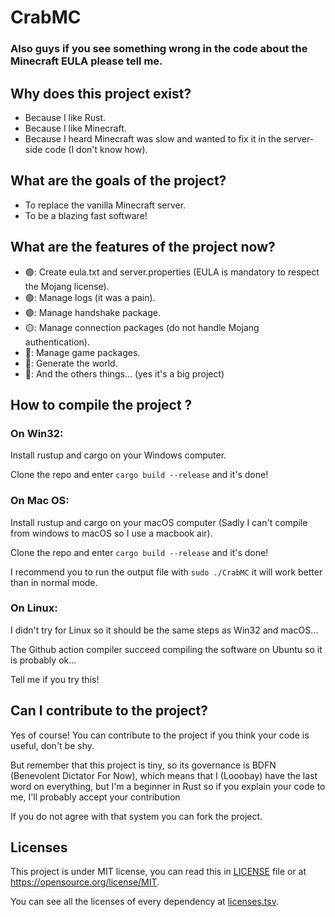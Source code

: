 # CrabMC

### Also guys if you see something wrong in the code about the Minecraft EULA please tell me.

## Why does this project exist?

* Because I like Rust.
* Because I like Minecraft.
* Because I heard Minecraft was slow and wanted to fix it in the server-side code (I don't know how).

## What are the goals of the project?

* To replace the vanilla Minecraft server.
* To be a blazing fast software!

## What are the features of the project now?

* 🟢: Create eula.txt and server.properties (EULA is mandatory to respect the Mojang license).
* 🟢: Manage logs (it was a pain).
* 🟢: Manage handshake package.
* 🟡: Manage connection packages (do not handle Mojang authentication).
* 🔴: Manage game packages.
* 🔴: Generate the world.
* 🔴: And the others things... (yes it's a big project)

## How to compile the project ?

### On Win32:
Install rustup and cargo on your Windows computer.

Clone the repo and enter `cargo build --release` and it's done!

### On Mac OS:
Install rustup and cargo on your macOS computer (Sadly I can't compile from windows to macOS so I use a macbook air).

Clone the repo and enter `cargo build --release` and it's done!

I recommend you to run the output file with `sudo ./CrabMC` it will work better than in normal mode.

### On Linux:
I didn't try for Linux so it should be the same steps as Win32 and macOS...

The Github action compiler succeed compiling the software on Ubuntu so it is probably ok...

Tell me if you try this!

## Can I contribute to the project?
Yes of course! You can contribute to the project if you think your code is useful, don't be shy.

But remember that this project is tiny, so its governance is BDFN (Benevolent Dictator For Now), which means that I (Looobay) have the last word on everything, but I'm a beginner in Rust so if you explain your code to me, I'll probably accept your contribution

If you do not agree with that system you can fork the project.

## Licenses

This project is under MIT license, you can read this in [LICENSE](LICENSE) file or at https://opensource.org/license/MIT.

You can see all the licenses of every dependency at [licenses.tsv](licenses.tsv).
